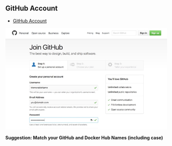 
## GitHub Account

* [GitHub Account](https://github.com)

![GitHub](images/github_newaccount.jpg)

**Suggestion: Match your GitHub and Docker Hub Names (including case)**

